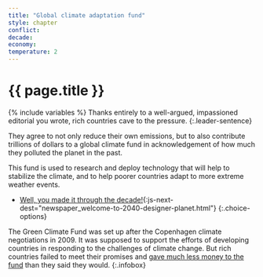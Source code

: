 ```yaml
---
title: "Global climate adaptation fund"
style: chapter
conflict: 
decade: 
economy: 
temperature: 2
---
```


<h1>{{ page.title }}</h1>

{% include variables %}
Thanks entirely to a well-argued, impassioned editorial you wrote, rich countries cave to the pressure.
{:.leader-sentence}

They agree to not only reduce their own emissions, but to also contribute trillions of dollars to a global climate fund in acknowledgement of how much they polluted the planet in the past.

This fund is used to research and deploy technology that will help to stabilize the climate, and to help poorer countries adapt to more extreme weather events.

- [Well, you made it through the decade!](part-page_2040.html){:js-next-dest="newspaper_welcome-to-2040-designer-planet.html"}
{:.choice-options}

The Green Climate Fund was set up after the Copenhagen climate negotiations in 2009. It was supposed to support the efforts of developing countries in responding to the challenges of climate change. But rich countries failed to meet their promises and [gave much less money to the fund](https://www.climatechangenews.com/2019/10/25/green-climate-fund-replenishment-fails-fill-hole-left-trumps-us/) than they said they would.
{:.infobox}

